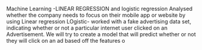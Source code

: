 Machine Learning -LINEAR REGRESSION and logistic regression
Analysed whether the company needs to focus on their mobile app or website by using Linear regression 
LOgistic- worked with a fake advertising data set, indicating whether or not a particular internet user clicked on an Advertisement. We will try to create a model that will predict whether or not they will click on an ad based off the features o
